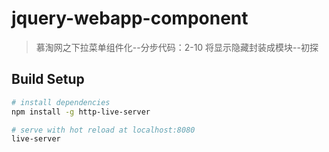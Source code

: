 # jquery-webapp-component

> 慕淘网之下拉菜单组件化--分步代码：2-10 将显示隐藏封装成模块--初探

## Build Setup

``` bash
# install dependencies
npm install -g http-live-server

# serve with hot reload at localhost:8080
live-server

```